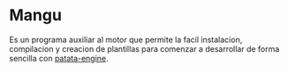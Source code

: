 # Mangu
Es un programa auxiliar al motor que permite la facil instalacion, compilacion y creacion de plantillas para comenzar a desarrollar de forma sencilla con [patata-engine](https://gitlab.com/patata-engine/patata-engine.git).
